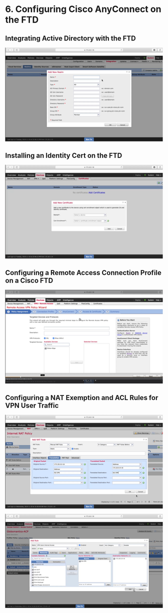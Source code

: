 # 6. Configuring Cisco AnyConnect on the FTD

## Integrating Active Directory with the FTD

![](./assets/configuring-cisco-anyconnect-on-the-ftd-1.png)

## Installing an Identity Cert on the FTD

![](./assets/configuring-cisco-anyconnect-on-the-ftd-2.png)

## Configuring a Remote Access Connection Profile on a Cisco FTD

![](./assets/configuring-cisco-anyconnect-on-the-ftd-3.png)

## Configuring a NAT Exemption and ACL Rules for VPN User Traffic

![](./assets/configuring-cisco-anyconnect-on-the-ftd-4.png)

![](./assets/configuring-cisco-anyconnect-on-the-ftd-5.png)
